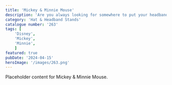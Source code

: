 ```yaml
---
title: 'Mickey & Minnie Mouse'
description: 'Are you always looking for somewhere to put your headband or Disney Mickey ears ? Then why not use this cool Mickey or Minnie ear themed holder'
category: 'Hat & Headband Stands'
catalogue number: '263'
tags: [
    'Disney', 
    'Mickey', 
    'Minnie',
    ]
featured: true
pubDate: '2024-04-15'
heroImage: '/images/263.png'
---
```


Placeholder content for Mickey & Minnie Mouse.